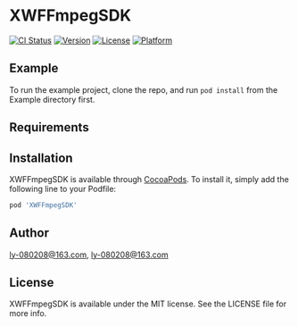 # XWFFmpegSDK

[![CI Status](https://img.shields.io/travis/ly-080208@163.com/XWFFmpegSDK.svg?style=flat)](https://travis-ci.org/ly-080208@163.com/XWFFmpegSDK)
[![Version](https://img.shields.io/cocoapods/v/XWFFmpegSDK.svg?style=flat)](https://cocoapods.org/pods/XWFFmpegSDK)
[![License](https://img.shields.io/cocoapods/l/XWFFmpegSDK.svg?style=flat)](https://cocoapods.org/pods/XWFFmpegSDK)
[![Platform](https://img.shields.io/cocoapods/p/XWFFmpegSDK.svg?style=flat)](https://cocoapods.org/pods/XWFFmpegSDK)

## Example

To run the example project, clone the repo, and run `pod install` from the Example directory first.

## Requirements

## Installation

XWFFmpegSDK is available through [CocoaPods](https://cocoapods.org). To install
it, simply add the following line to your Podfile:

```ruby
pod 'XWFFmpegSDK'
```

## Author

ly-080208@163.com, ly-080208@163.com

## License

XWFFmpegSDK is available under the MIT license. See the LICENSE file for more info.

